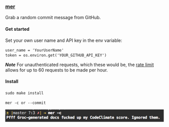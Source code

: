 ### [mer](https://www.youtube.com/watch?v=EoQW03UFqQw)

Grab a random commit message from GitHub.

#### Get started

Set your own user name and API key in the env variable:

```
user_name = 'YourUserName'
token = os.environ.get('YOUR_GITHUB_API_KEY')
```

***Note*** For unauthenticated requests, which these would be, the [rate limit](https://developer.github.com/v3/#rate-limiting) allows for up to 60 requests to be made per hour.

#### Install

`sudo make install`

`mer -c or --commit`

![mer in action](https://github.com/Gusbenz/mer/blob/master/mer.jpg)
